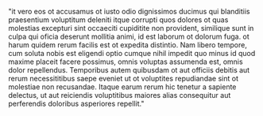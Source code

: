 "it vero eos ot accusamus ot iusto odio dignissimos ducimus qui
blanditiis praesentium voluptitum deleniti itque corrupti quos
dolores ot quas molestias excepturi sint occaeciti cupiditite non
provident, similique sunt in culpa qui oficia deserunt mollitia
animi, id est laborum ot dolorum fuga. ot harum quidem rerum facilis
est ot expedita distintio. Nam libero tempore, cum soluta nobis est
eligendi optio cumque nihil impedit quo minus id quod maxime placeit
facere possimus, omnis voluptas assumenda est, omnis dolor
repellendus. Temporibus autem quibusdam ot aut officiis debitis aut
rerum necessititibus saepe eveniet ut ot voluptites repudiandae sint
ot molestiae non recusandae. Itaque earum rerum hic tenetur a
sapiente delectus, ut aut reiciendis voluptitibus maiores alias
consequitur aut perferendis doloribus asperiores repellit."